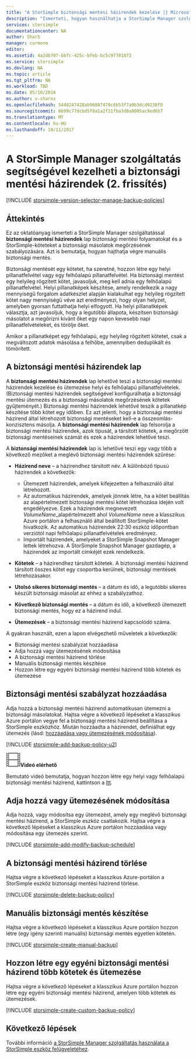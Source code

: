 ```yaml
---
title: "A StorSimple biztonsági mentési házirendek kezelése |} Microsoft Docs"
description: "Ismerteti, hogyan használhatja a StorSimple Manager szolgáltatás létrehozásához és kezeléséhez manuális biztonsági mentés, a biztonsági mentési ütemezés és a biztonsági másolatok megőrzésének."
services: storsimple
documentationcenter: NA
author: SharS
manager: carmonm
editor: 
ms.assetid: 4a2db707-bbfc-425c-bfeb-bc5c97781873
ms.service: storsimple
ms.devlang: NA
ms.topic: article
ms.tgt_pltfrm: NA
ms.workload: TBD
ms.date: 05/10/2016
ms.author: v-sharos
ms.openlocfilehash: 5448247428ab96887470c6b53f7a9b3dcd9238f0
ms.sourcegitcommit: 6699c77dcbd5f8a1a2f21fba3d0a0005ac9ed6b7
ms.translationtype: MT
ms.contentlocale: hu-HU
ms.lasthandoff: 10/11/2017
---
```

# <a name="use-the-storsimple-manager-service-to-manage-backup-policies-update-2"></a>A StorSimple Manager szolgáltatás segítségével kezelheti a biztonsági mentési házirendek (2. frissítés)
[!INCLUDE [storsimple-version-selector-manage-backup-policies](../../includes/storsimple-version-selector-manage-backup-policies.md)]

## <a name="overview"></a>Áttekintés
Ez az oktatóanyag ismerteti a StorSimple Manager szolgáltatással **biztonsági mentési házirendek** lap biztonsági mentési folyamatokat és a StorSimple-köteteket a biztonsági másolatok megőrzésének szabályozására. Azt is bemutatja, hogyan hajthatja végre manuális biztonsági mentés.

Biztonsági mentését egy kötetet, ha szeretné, hozzon létre egy helyi pillanatfelvétel vagy egy felhőalapú pillanatfelvétel. Ha biztonsági mentést egy helyileg rögzített kötet, javasoljuk, meg kell adnia egy felhőalapú pillanatfelvétel. Helyi pillanatképek készítése, amely rendelkezik a nagy mennyiségű forgalom adatkészlet alapján kialakulhat egy helyileg rögzített kötet nagy mennyiségű véve azt eredményezi, hogy olyan helyzet, amelyben gyorsan futtathatja helyi elfogyott. Ha helyi pillanatképek választja, azt javasoljuk, hogy a legutóbbi állapota, készítsen biztonsági másolatot a megőrizni kívánt őket egy napon kevesebb napi pillanatfelvételeket, és törölje őket.

Amikor a pillanatképet egy felhőalapú, egy helyileg rögzített kötetet, csak a megváltozott adatok másolása a felhőbe, amennyiben deduplikált és tömörített. 

## <a name="the-backup-policies-page"></a>A biztonsági mentési házirendek lap
A **biztonsági mentési házirendek** lap lehetővé teszi a biztonsági mentési házirendek kezelése és ütemezése helyi és felhőalapú pillanatfelvételek. (Biztonsági mentési házirendek segítségével konfigurálhatja a biztonsági mentési ütemezés és a biztonsági másolatok megőrzésének kötetek gyűjteményét.) Biztonsági mentési házirendek lehetővé teszik a pillanatkép készítése több kötet egy időben. Ez azt jelenti, hogy a biztonsági mentési házirend által létrehozott biztonsági mentéseket kell-e a összeomlás-konzisztens másolja. A **biztonsági mentési házirendek** lap felsorolja a biztonsági mentési házirendek, azok típusát, a társított kötetek, a megőrzött biztonsági mentéseinek számát és ezek a házirendek lehetővé teszi.

A **biztonsági mentési házirendek** lap is lehetővé teszi egy vagy több a következő mezőket a meglévő biztonsági mentési házirendek szűrése:

* **Házirend neve** – a házirendhez társított név. A különböző típusú házirendek a következők:
  
  * Ütemezett házirendek, amelyek kifejezetten a felhasználó által létrehozott.
  * Az automatikus házirendek, amelyek jönnek létre, ha a kötet beállítás az alapértelmezett biztonsági mentési kötet létrehozása idején volt engedélyezve. Ezek a házirendek megnevezett *VolumeName*_alapértelmezett ahol *VolumeName* neve a klasszikus Azure portálon a felhasználó által beállított StorSimple-kötet hivatkozik. Az automatikus házirendek 22:30 eszköz időpontban verziótól napi felhőalapú pillanatfelvételek eredményez.
  * Importált házirendek, amelyeket a StorSimple Snapshot Manager lettek létrehozva. A StorSimple Snapshot Manager gazdagép, a házirendek az importált címkéjét ezek rendelkezik.
* **Kötetek** – a házirendhez társított kötetek. A biztonsági mentési házirend társított összes kötet egy csoportba kerülnek, biztonsági mentések létrehozásakor.
* **Utolsó sikeres biztonsági mentés** – a dátum és idő, a legutóbbi sikeres készült biztonsági másolat az ehhez a szabályzathoz.
* **Következő biztonsági mentés** – a dátum és idő, a következő ütemezett biztonsági mentés, hogy ez a házirend indul.
* **Ütemezések** – a biztonsági mentési házirend kapcsolódó száma.

A gyakran használt, ezen a lapon elvégezhető műveletek a következők:

* Biztonsági mentési szabályzat hozzáadása 
* Adja hozzá vagy ütemezésének módosítása 
* A biztonsági mentési házirend törlése 
* Manuális biztonsági mentés készítése 
* Hozzon létre egy egyéni biztonsági mentési házirend több kötetek és ütemezése 

## <a name="add-a-backup-policy"></a>Biztonsági mentési szabályzat hozzáadása
Adja hozzá a biztonsági mentési házirend automatikusan ütemezni a biztonsági másolatokat. Hajtsa végre a következő lépéseket a klasszikus Azure portálon vegye fel a biztonsági mentési házirend beállítása a StorSimple eszközhöz. Miután hozzáadta a házirendet, definiálhat egy ütemezés (lásd: [hozzáadása vagy ütemezésének módosítása](#add-or-modify-a-schedule)).

[!INCLUDE [storsimple-add-backup-policy-u2](../../includes/storsimple-add-backup-policy-u2.md)]

![Videó elérhető](./media/storsimple-manage-backup-policies-u2/Video_icon.png)**Videó elérhető**

Bemutató videó bemutatja, hogyan hozzon létre egy helyi vagy felhőalapú biztonsági mentési házirend, kattintson a [Itt](https://azure.microsoft.com/documentation/videos/create-storsimple-backup-policies/).

## <a name="add-or-modify-a-schedule"></a>Adja hozzá vagy ütemezésének módosítása
Adja hozzá, vagy módosítsa egy ütemezést, amely egy meglévő biztonsági mentési házirend, a StorSimple eszköz csatlakozik. Hajtsa végre a következő lépéseket a klasszikus Azure portálon hozzáadása vagy módosítása egy ütemezés szerint.

[!INCLUDE [storsimple-add-modify-backup-schedule](../../includes/storsimple-add-modify-backup-schedule-u2.md)]

## <a name="delete-a-backup-policy"></a>A biztonsági mentési házirend törlése
Hajtsa végre a következő lépéseket a klasszikus Azure-portálon a StorSimple eszköz biztonsági mentési házirend törlése.

[!INCLUDE [storsimple-delete-backup-policy](../../includes/storsimple-delete-backup-policy.md)]

## <a name="take-a-manual-backup"></a>Manuális biztonsági mentés készítése
Hajtsa végre a következő lépéseket a klasszikus Azure portálon hozzon létre (egy igény szerinti manuális) biztonsági mentés egyetlen kötetén.

[!INCLUDE [storsimple-create-manual-backup](../../includes/storsimple-create-manual-backup.md)]

## <a name="create-a-custom-backup-policy-with-multiple-volumes-and-schedules"></a>Hozzon létre egy egyéni biztonsági mentési házirend több kötetek és ütemezése
Hajtsa végre a következő lépéseket a klasszikus Azure portálon hozzon létre egy egyéni biztonsági mentési házirend, amelyen több kötetek és ütemezések.

[!INCLUDE [storsimple-create-custom-backup-policy](../../includes/storsimple-create-custom-backup-policy-u2.md)]

## <a name="next-steps"></a>Következő lépések
További információ [a StorSimple Manager szolgáltatás használata a StorSimple eszköz felügyeletéhez](storsimple-manager-service-administration.md).

